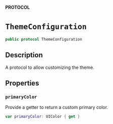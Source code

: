 **PROTOCOL**

# `ThemeConfiguration`

```swift
public protocol ThemeConfiguration
```

## Description

A protocol to allow customizing the theme.

## Properties

### `primaryColor`

Provide a getter to return a custom primary color. 

```swift
var primaryColor: UIColor { get }
```

